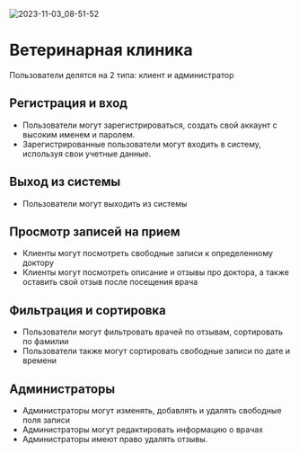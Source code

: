 ![2023-11-03_08-51-52](https://github.com/Alisandra2003/Veterinary-Clinic/assets/128182010/1797b738-14fa-4be2-ba04-74151458427c)

# Ветеринарная клиника
Пользователи делятся на 2 типа: клиент и администратор

## Регистрация и вход

- Пользователи могут зарегистрироваться, создать свой аккаунт с высоким именем и паролем.
- Зарегистрированные пользователи могут входить в систему, используя свои учетные данные.

## Выход из системы

- Пользователи могут выходить из системы

## Просмотр записей на прием

- Клиенты могут посмотреть свободные записи к определенному доктору
- Клиенты могут посмотреть описание и отзывы про доктора, а также оставить свой отзыв после посещения врача

## Фильтрация и сортировка

- Пользователи могут фильтровать врачей по отзывам, сортировать по фамилии
- Пользователи также могут сортировать свободные записи по дате и времени

## Администраторы

- Администраторы могут изменять, добавлять и удалять свободные поля записи
- Администраторы могут редактировать информацию о врачах
- Администраторы имеют право удалять отзывы.
